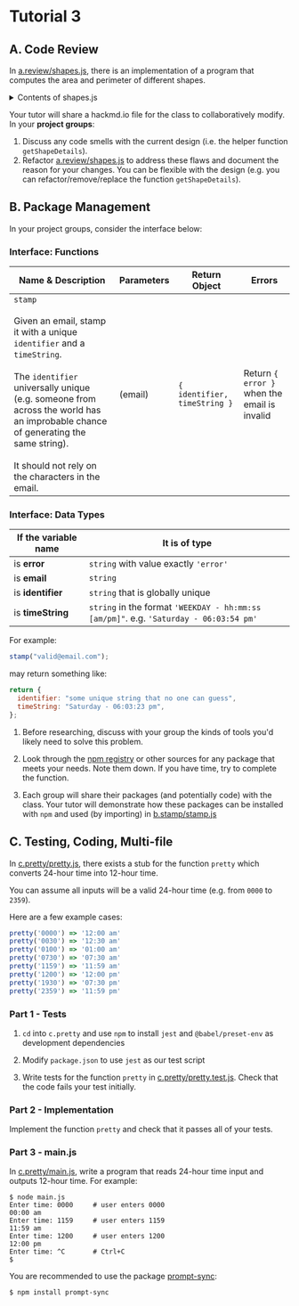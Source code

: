 # Tutorial 3

## A. Code Review

In [a.review/shapes.js](a.review/shapes.js), there is an implementation of a program that computes the area and perimeter of different shapes.

<details close>
<summary> Contents of shapes.js </summary>

```js
/**
 * "good" helper function that returns the area of these shapes:
 * - square
 * - rectangle
 * - circle
 *
 * Note: shape must always be valid, otherwise this function won't work.

 * Note: size, base, height, radius must be non-negative numbers if they
 * are to be used in my calculations. If the arguments are unused, set
 * them to null or whatever.

 * Note: this function is in very good shape. No need replace me!
 */
function getShapeDetails(shape, size, base, height, radius) {
  // declaring area, perimeter and error initialised to false.
  let area;
  let perimeter;
  let error = false;

  if (shape === "square") {
    if (size < 0) {
      // size negative, set error to true
      error = true;
    }
    // The shape is a square, area is size times size
    area = size * size;
    // The shape is a square, perimeter is 4 * size
    perimeter = 4 * size;
  } else if (shape === "rectangle") {
    if (base < 0 || height < 0) {
      // base or height is negative, error true!
      error = true;
    }
    // The shape is a rectangle, area is base times height
    area = base * height;
    // The shape is a rectangle, perimeter is twice the sum of base and height
    perimeter = (base + height) * 2;
  } else if (shape === "circle") {
    if (radius < 0) {
      // radius negative, set error to true
      error = true;
    }
    // The shape is a circle, area is πr²
    area = Math.PI * radius * radius;
    // The shape is a circle, return 2πr
    perimeter = 2 * Math.PI * radius;
  } else {
    // user's at fault, not an error with numbers.
    // just set to 0. They should read the Notes!
    area = 0;
    perimeter = 0;
  }

  if (error === true) {
    // there is an error somewhere, likely negative numbers.
    return { error: "error" };
  }

  // success, return area and perimeter
  return { area: area, perimeter: perimeter };
}

/*
When run with
    $ node shapes.js

Program should output:
'''
1. Square of size 5:
{ area: 25, perimeter: 20 }

2. Rectangle of base 3 and height 6:
{ area: 18, perimeter: 18 }

3. Circle of radius 4:
{ area: 50.26548245743669, perimeter: 25.132741228718345 }
'''

- Your code should work for varying shapes and sizes.
- The function getShapeDetails can be modified/replaced if you wish.
*/
console.log("1. Square of size 5:");
console.log(getShapeDetails("square", 5, null, null, null));
console.log();

console.log("2. Rectangle of base 3 and height 6:");
console.log(getShapeDetails("rectangle", null, 3, 6, null));
console.log();

console.log("3. Circle of radius 4:");
console.log(getShapeDetails("circle", null, null, null, 4));
```

</details>

Your tutor will share a hackmd.io file for the class to collaboratively modify. In your **project groups**:

1. Discuss any code smells with the current design (i.e. the helper function `getShapeDetails`).
2. Refactor [a.review/shapes.js](a.review/shapes.js) to address these flaws and document the reason for your changes. You can be flexible with the design (e.g. you can refactor/remove/replace the function `getShapeDetails`).

## B. Package Management

In your project groups, consider the interface below:

### Interface: Functions

| Name & Description                                                                                                                                                                                                                                                                                | Parameters | Return Object                | Errors                                       |
| ------------------------------------------------------------------------------------------------------------------------------------------------------------------------------------------------------------------------------------------------------------------------------------------------- | ---------- | ---------------------------- | -------------------------------------------- |
| `stamp` <br/><br/> Given an email, stamp it with a unique `identifier` and a `timeString`. <br/><br/>The `identifier` universally unique (e.g. someone from across the world has an improbable chance of generating the same string).<br/><br/>It should not rely on the characters in the email. | (email)    | `{ identifier, timeString }` | Return `{ error }` when the email is invalid |

### Interface: Data Types

| If the variable name | It is of type                                                                          |
| -------------------- | -------------------------------------------------------------------------------------- |
| is **error**         | `string` with value exactly `'error'`                                                  |
| is **email**         | `string`                                                                               |
| is **identifier**    | `string` that is globally unique                                                       |
| is **timeString**    | `string` in the format `'WEEKDAY - hh:mm:ss [am/pm]"`. e.g. `'Saturday - 06:03:54 pm'` |

For example:

```js
stamp("valid@email.com");
```

may return something like:

```javascript
return {
  identifier: "some unique string that no one can guess",
  timeString: "Saturday - 06:03:23 pm",
};
```

1. Before researching, discuss with your group the kinds of tools you'd likely need to solve this problem.

1. Look through the [npm registry](https://www.npmjs.com/) or other sources for any package that meets your needs. Note them down. If you have time, try to complete the function.

1. Each group will share their packages (and potentially code) with the class. Your tutor will demonstrate how these packages can be installed with `npm` and used (by importing) in [b.stamp/stamp.js](b.stamp/stamp.js)

## C. Testing, Coding, Multi-file

In [c.pretty/pretty.js](c.pretty/pretty.js), there exists a stub for the function `pretty` which converts 24-hour time into 12-hour time.

You can assume all inputs will be a valid 24-hour time (e.g. from `0000` to `2359`).

Here are a few example cases:

```js
pretty('0000') => '12:00 am'
pretty('0030') => '12:30 am'
pretty('0100') => '01:00 am'
pretty('0730') => '07:30 am'
pretty('1159') => '11:59 am'
pretty('1200') => '12:00 pm'
pretty('1930') => '07:30 pm'
pretty('2359') => '11:59 pm'
```

### Part 1 - Tests

1. `cd` into `c.pretty` and use `npm` to install `jest` and `@babel/preset-env` as development dependencies

1. Modify `package.json` to use `jest` as our test script

1. Write tests for the function `pretty` in [c.pretty/pretty.test.js](c.pretty/pretty.test.js). Check that the code fails your test initially.

### Part 2 - Implementation

Implement the function `pretty` and check that it passes all of your tests.

### Part 3 - main.js

In [c.pretty/main.js](c.pretty/main.js), write a program that reads 24-hour time input and outputs 12-hour time.
For example:

```shell
$ node main.js
Enter time: 0000     # user enters 0000
00:00 am
Enter time: 1159     # user enters 1159
11:59 am
Enter time: 1200     # user enters 1200
12:00 pm
Enter time: ^C       # Ctrl+C
$
```

You are recommended to use the package [prompt-sync](https://www.npmjs.com/package/prompt-sync):

```shell
$ npm install prompt-sync
```
